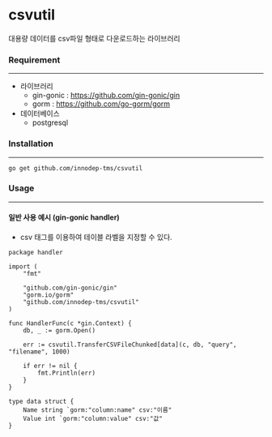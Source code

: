 # csvutil

대용량 데이터를 csv파일 형태로 다운로드하는 라이브러리 <br>

### Requirement
***
* 라이브러리
    *  gin-gonic : https://github.com/gin-gonic/gin
    * gorm : https://github.com/go-gorm/gorm
* 데이터베이스
    * postgresql


### Installation
***
```
go get github.com/innodep-tms/csvutil
```

### Usage
***
#### 일반 사용 예시 (gin-gonic handler)
* csv 태그를 이용하여 테이블 라벨을 지정할 수 있다.
```
package handler

import (
    "fmt"

    "github.com/gin-gonic/gin"
	"gorm.io/gorm"
    "github.com/innodep-tms/csvutil"
)

func HandlerFunc(c *gin.Context) {
    db, _ := gorm.Open()

    err := csvutil.TransferCSVFileChunked[data](c, db, "query", "filename", 1000)

    if err != nil {
        fmt.Println(err)
    }
}

type data struct {
    Name string `gorm:"column:name" csv:"이름"
    Value int `gorm:"column:value" csv:"값"
}
```


